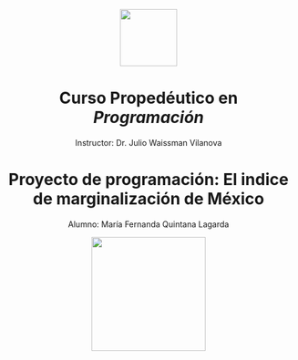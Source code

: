 <center>
<p><img src="https://mcd.unison.mx/wp-content/themes/awaken/img/logo_mcd.png" width="100">
</p>


# Curso Propedéutico en *Programación*
<p> Instructor: Dr. Julio Waissman Vilanova </p>
<p>

# Proyecto de programación: El indice de marginalización de México
<p> Alumno: María Fernanda Quintana Lagarda </p>
<p>
<img src="https://identidadbuho.unison.mx/wp-content/uploads/2019/06/letragrama-cmyk-72.jpg" width="200">
</p>
</center>
